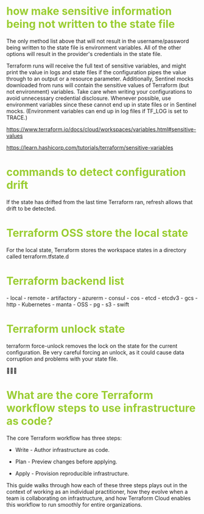<h1 style='color:yellowgreen'>how make sensitive information being not written to the state file </h1>
 The only method list above that will not result in the username/password being written to the state file is environment variables. All of the other options will result in the provider's credentials in the state file.
 
Terraform runs will receive the full text of sensitive variables, and might print the value in logs and state files if the configuration pipes the value through to an output or a resource parameter. Additionally, Sentinel mocks downloaded from runs will contain the sensitive values of Terraform (but not environment) variables. Take care when writing your configurations to avoid unnecessary credential disclosure. Whenever possible, use environment variables since these cannot end up in state files or in Sentinel mocks. (Environment variables can end up in log files if TF_LOG is set to TRACE.)

<a href="https://www.terraform.io/docs/cloud/workspaces/variables.html#sensitive-values" target="_blank">https://www.terraform.io/docs/cloud/workspaces/variables.html#sensitive-values</a>

<a href="https://learn.hashicorp.com/tutorials/terraform/sensitive-variables" target="_blank">https://learn.hashicorp.com/tutorials/terraform/sensitive-variables</a>


<h1 style='color:yellowgreen'>commands to detect configuration drift</h1>
If the state has drifted from the last time Terraform ran, refresh allows that drift to be detected.



<h1 style='color:yellowgreen'>Terraform OSS store the local state </h1>
For the local state, Terraform stores the workspace states in a directory called terraform.tfstate.d

<h1 style='color:yellowgreen'>Terraform backend list </h1>
- local
- remote
- artifactory
- azurerm
- consul
- cos
- etcd
- etcdv3
- gcs
- http
- Kubernetes
- manta 
- OSS
- pg 
- s3
- swift
<h1 style='color:yellowgreen'>Terraform unlock state </h1>
terraform force-unlock removes the lock on the state for the current configuration. Be very careful forcing an unlock, as it could cause data corruption and problems with your state file.



🌟🌟🌟 <h1 style='color:yellowgreen'>What are the core Terraform workflow steps to use infrastructure as code?</h1>
The core Terraform workflow has three steps:

  - Write - Author infrastructure as code.

  - Plan - Preview changes before applying.

  - Apply - Provision reproducible infrastructure.

This guide walks through how each of these three steps plays out in the context of working as an individual practitioner, how they evolve when a team is collaborating on infrastructure, and how Terraform Cloud enables this workflow to run smoothly for entire organizations.